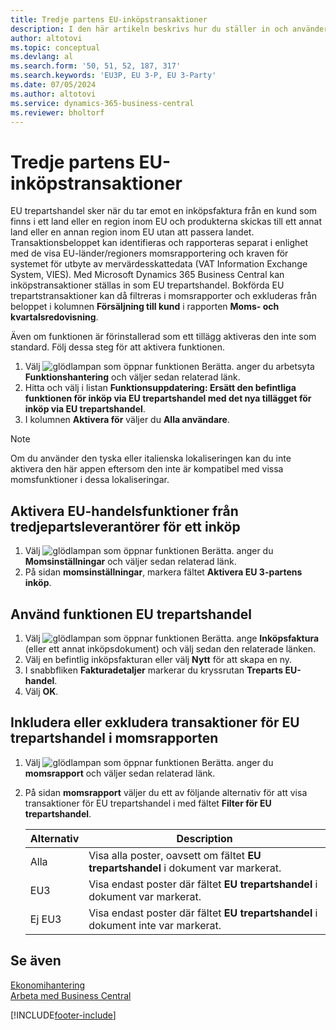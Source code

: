 ```yaml
---
title: Tredje partens EU-inköpstransaktioner
description: I den här artikeln beskrivs hur du ställer in och använder inköpstransaktioner från tredje part inom Europeiska unionen (EU).
author: altotovi
ms.topic: conceptual
ms.devlang: al
ms.search.form: '50, 51, 52, 187, 317'
ms.search.keywords: 'EU3P, EU 3-P, EU 3-Party'
ms.date: 07/05/2024
ms.author: altotovi
ms.service: dynamics-365-business-central
ms.reviewer: bholtorf
---
```


# Tredje partens EU-inköpstransaktioner

EU trepartshandel sker när du tar emot en inköpsfaktura från en kund som finns i ett land eller en region inom EU och produkterna skickas till ett annat land eller en annan region inom EU utan att passera landet. Transaktionsbeloppet kan identifieras och rapporteras separat i enlighet med de visa EU-länder/regioners momsrapportering och kraven för systemet för utbyte av mervärdesskattedata (VAT Information Exchange System, VIES). Med Microsoft Dynamics 365 Business Central kan inköpstransaktioner ställas in som EU trepartshandel. Bokförda EU trepartstransaktioner kan då filtreras i momsrapporter och exkluderas från beloppet i kolumnen **Försäljning till kund** i rapporten **Moms- och kvartalsredovisning**.

Även om funktionen är förinstallerad som ett tillägg aktiveras den inte som standard. Följ dessa steg för att aktivera funktionen.

1. Välj ![glödlampan som öppnar funktionen Berätta.](media/ui-search/search_small.png "Berätta vad du vill göra") anger du arbetsyta **Funktionshantering** och väljer sedan relaterad länk.
2. Hitta och välj i listan **Funktionsuppdatering: Ersätt den befintliga funktionen för inköp via EU trepartshandel med det nya tillägget för inköp via EU trepartshandel**.
3. I kolumnen **Aktivera för** väljer du **Alla användare**.

> [!NOTE]
> Om du använder den tyska eller italienska lokaliseringen kan du inte aktivera den här appen eftersom den inte är kompatibel med vissa momsfunktioner i dessa lokaliseringar.  

## Aktivera EU-handelsfunktioner från tredjepartsleverantörer för ett inköp

1. Välj ![glödlampan som öppnar funktionen Berätta.](media/ui-search/search_small.png "Berätta vad du vill göra") anger du **Momsinställningar** och väljer sedan relaterad länk.
2. På sidan **momsinställningar**, markera fältet **Aktivera EU 3-partens inköp**.

## Använd funktionen EU trepartshandel

1. Välj ![glödlampan som öppnar funktionen Berätta.](media/ui-search/search_small.png "Berätta vad du vill göra") ange **Inköpsfaktura** (eller ett annat inköpsdokument) och välj sedan den relaterade länken.
2. Välj en befintlig inköpsfakturan eller välj **Nytt** för att skapa en ny.
3. I snabbfliken **Fakturadetaljer** markerar du kryssrutan **Treparts EU-handel**.
4. Välj **OK**.

## Inkludera eller exkludera transaktioner för EU trepartshandel i momsrapporten

1. Välj ![glödlampan som öppnar funktionen Berätta.](media/ui-search/search_small.png "Berätta vad du vill göra") anger du **momsrapport** och väljer sedan relaterad länk.
2. På sidan **momsrapport** väljer du ett av följande alternativ för att visa transaktioner för EU trepartshandel i med fältet **Filter för EU trepartshandel**.

    | Alternativ | Description |
    |--------|-------------|
    | Alla | Visa alla poster, oavsett om fältet **EU trepartshandel** i dokument var markerat. |
    | EU3 | Visa endast poster där fältet **EU trepartshandel** i dokument var markerat. |
    | Ej EU3 | Visa endast poster där fältet **EU trepartshandel** i dokument inte var markerat. |


## Se även
[Ekonomihantering](finance.md)  
[Arbeta med Business Central](ui-work-product.md)

[!INCLUDE[footer-include](includes/footer-banner.md)]
